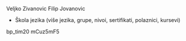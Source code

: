Veljko Zivanovic 
Filip Jovanovic

* Škola jezika (više jezika, grupe, nivoi, sertifikati, polaznici, kursevi)


bp_tim20	mCuz5mF5
